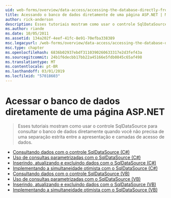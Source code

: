 ```yaml
---
uid: web-forms/overview/data-access/accessing-the-database-directly-from-an-aspnet-page/index
title: Acessando o banco de dados diretamente de uma página ASP.NET | Microsoft Docs
author: rick-anderson
description: Esses tutoriais mostram como usar o controle SqlDataSource para consultar o banco de dados diretamente quando você não precisa de uma rigorosa separação da apresentação e dos dados...
ms.author: riande
ms.date: 10/05/2011
ms.assetid: 134a202f-4eef-41fc-8e91-70efba338389
msc.legacyurl: /web-forms/overview/data-access/accessing-the-database-directly-from-an-aspnet-page
msc.type: chapter
ms.openlocfilehash: 6836b02937ebdf3110390260633317e2d3fef43a
ms.sourcegitcommit: 24b1f6decbb17bb22a45166e5fdb0845c65af498
ms.translationtype: MT
ms.contentlocale: pt-BR
ms.lasthandoff: 03/01/2019
ms.locfileid: "57018603"
---
```

<a name="accessing-the-database-directly-from-an-aspnet-page"></a>Acessar o banco de dados diretamente de uma página ASP.NET
====================
> Esses tutoriais mostram como usar o controle SqlDataSource para consultar o banco de dados diretamente quando você não precisa de uma separação estrita entre a apresentação e camadas de acesso de dados.


- [Consultando dados com o controle SqlDataSource (C#)](querying-data-with-the-sqldatasource-control-cs.md)
- [Uso de consultas parametrizadas com o SqlDataSource (C#)](using-parameterized-queries-with-the-sqldatasource-cs.md)
- [Inserindo, atualizando e excluindo dados com o SqlDataSource (C#)](inserting-updating-and-deleting-data-with-the-sqldatasource-cs.md)
- [Implementando a simultaneidade otimista com o SqlDataSource (C#)](implementing-optimistic-concurrency-with-the-sqldatasource-cs.md)
- [Consultando dados com o controle SqlDataSource (VB)](querying-data-with-the-sqldatasource-control-vb.md)
- [Uso de consultas parametrizadas com o SqlDataSource (VB)](using-parameterized-queries-with-the-sqldatasource-vb.md)
- [Inserindo, atualizando e excluindo dados com o SqlDataSource (VB)](inserting-updating-and-deleting-data-with-the-sqldatasource-vb.md)
- [Implementando a simultaneidade otimista com o SqlDataSource (VB)](implementing-optimistic-concurrency-with-the-sqldatasource-vb.md)
